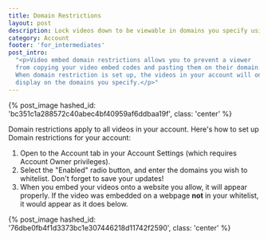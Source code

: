 ```yaml
---
title: Domain Restrictions
layout: post
description: Lock videos down to be viewable in domains you specify using Domain Restrictions.
category: Account
footer: 'for_intermediates'
post_intro:
  "<p>Video embed domain restrictions allows you to prevent a viewer
  from copying your video embed codes and pasting them on their domain.
  When domain restriction is set up, the videos in your account will only
  display on the domains you specify.</p>"
---
```


{% post_image hashed_id: 'bc351c1a288572c40abec4bf40959af6ddbaa19f', class: 'center' %}

Domain restrictions apply to all videos in your account. Here's how to set up
Domain restrictions for your account:

1. Open to the Account tab in your Account Settings (which requires
  Account Owner privileges).
2. Select the "Enabled" radio button, and enter the domains you wish to whitelist.
  Don't forget to save your updates!
3. When you embed your videos onto a website you allow, it will appear
  properly. If the video was embedded on a webpage **not** in your whitelist,
  it would appear as it does below.

{% post_image hashed_id: '76dbe0fb4f1d3373bc1e307446218d11742f2590', class: 'center' %}
